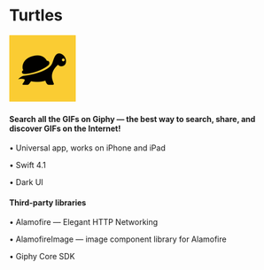 # Turtles

![Turtles](https://github.com/blainesolomon/Turtles/blob/master/Icon.png)


#### Search all the GIFs on Giphy — the best way to search, share, and discover GIFs on the Internet!


• Universal app, works on iPhone and iPad

• Swift 4.1

• Dark UI


#### Third-party libraries

• Alamofire — Elegant HTTP Networking

• AlamofireImage — image component library for Alamofire

• Giphy Core SDK
